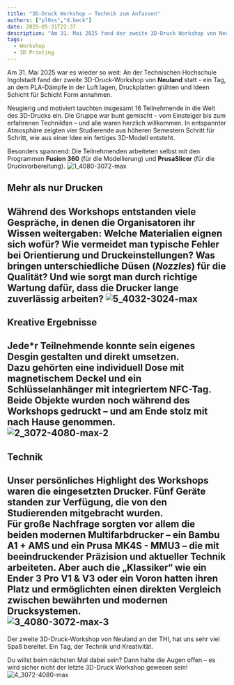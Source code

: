 ```yaml
---
title: "3D-Druck Workshop – Technik zum Anfassen"
authors: ["pl0ss","d.beck"]
date: 2025-05-31T22:37
description: "Am 31. Mai 2025 fand der zweite 3D-Druck Workshop von Neuland an der THI statt."
tags:
  - Workshop
  - 3D Printing
---
```


Am 31. Mai 2025 war es wieder so weit: An der Technischen Hochschule Ingolstadt fand der zweite 3D-Druck-Workshop von **Neuland** statt - ein Tag, an dem PLA-Dämpfe in der Luft lagen, Druckplatten glühten und Ideen Schicht für Schicht Form annahmen.

Neugierig und motiviert tauchten insgesamt 16 Teilnehmende in die Welt des 3D-Drucks ein. Die Gruppe war bunt gemischt – vom Einsteiger bis zum erfahrenen Technikfan – und alle waren herzlich willkommen. In entspannter Atmosphäre zeigten vier Studierende aus höheren Semestern Schritt für Schritt, wie aus einer Idee ein fertiges 3D-Modell entsteht.  
 
Besonders spannend: Die Teilnehmenden arbeiteten selbst mit den Programmen **Fusion 360** (für die Modellierung) und **PrusaSlicer** (für die Druckvorbereitung).
![1_4080-3072-max](/assets/blog/neuland-3d-printing-workshop-2025-05-31/1_4080-3072-max.webp)

## Mehr als nur Drucken
 Während des Workshops entstanden viele Gespräche, in denen die Organisatoren ihr Wissen weitergaben: Welche Materialien eignen sich wofür? Wie vermeidet man typische Fehler bei Orientierung und Druckeinstellungen? Was bringen unterschiedliche Düsen (*Nozzles*) für die Qualität? Und wie sorgt man durch richtige Wartung dafür, dass die Drucker lange zuverlässig arbeiten?
![5_4032-3024-max](/assets/blog/neuland-3d-printing-workshop-2025-05-31/5_4032-3024-max.webp)
---

## Kreative Ergebnisse
Jede*r Teilnehmende konnte sein eigenes Desgin gestalten und direkt umsetzen.  
Dazu gehörten eine individuell **Dose mit magnetischem Deckel** und ein **Schlüsselanhänger mit integriertem NFC-Tag**. Beide Objekte wurden noch während des Workshops gedruckt – und am Ende stolz mit nach Hause genommen.  
![2_3072-4080-max-2](/assets/blog/neuland-3d-printing-workshop-2025-05-31/2_3072-4080-max-2.webp)
---

## Technik
Unser persönliches Highlight des Workshops waren die eingesetzten Drucker. Fünf Geräte standen zur Verfügung, die von den Studierenden mitgebracht wurden.  
Für große Nachfrage sorgten vor allem die beiden modernen Multifarbdrucker – ein **Bambu A1 + AMS** und ein **Prusa MK4S - MMU3** – die mit beeindruckender Präzision und aktueller Technik arbeiteten. Aber auch die „Klassiker“ wie ein **Ender 3 Pro V1 & V3** oder ein **Voron** hatten ihren Platz und ermöglichten einen direkten Vergleich zwischen bewährten und modernen Drucksystemen.  
![3_4080-3072-max-3](/assets/blog/neuland-3d-printing-workshop-2025-05-31/3_4080-3072-max-3.webp)
---

Der zweite 3D-Druck-Workshop von Neuland an der THI, hat uns sehr viel Spaß bereitet. Ein Tag, der Technik und Kreativität.

Du willst beim nächsten Mal dabei sein? Dann halte die Augen offen – es wird sicher nicht der letzte 3D-Druck Workshop gewesen sein!
![4_3072-4080-max](/assets/blog/neuland-3d-printing-workshop-2025-05-31/4_3072-4080-max.webp)

